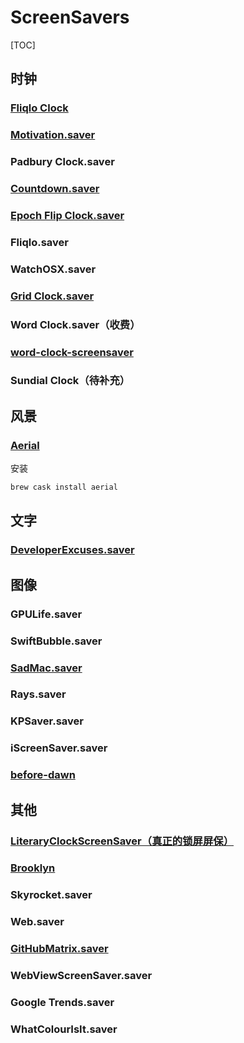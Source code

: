 # ScreenSavers

[TOC]

## 时钟

### [Fliqlo Clock](https://fliqlo.com/#about-screensaver)

### [Motivation.saver](https://github.com/soffes/Motivation)


### Padbury Clock.saver

### [Countdown.saver](https://github.com/soffes/Countdown)


### [Epoch Flip Clock.saver](https://github.com/chrstphrknwtn/epoch-flip-clock-screensaver)


### Fliqlo.saver

### WatchOSX.saver

### [Grid Clock.saver](https://github.com/chrstphrknwtn/grid-clock-screensaver)
  

### Word Clock.saver（收费） 

### [word-clock-screensaver](https://github.com/chrstphrknwtn/word-clock-screensaver)


### Sundial Clock（待补充）



## 风景

### [ Aerial ](https://github.com/JohnCoates/Aerial)

安装

```bash
brew cask install aerial
```



## 文字

### [DeveloperExcuses.saver](https://github.com/kimar/DeveloperExcuses)



## 图像

### GPULife.saver

### SwiftBubble.saver

### [SadMac.saver](https://github.com/st3fan/SadMacScreenSaver)


### Rays.saver

### KPSaver.saver

### iScreenSaver.saver

### [before-dawn](https://github.com/muffinista/before-dawn/releases)


## 其他

### [LiteraryClockScreenSaver（真正的锁屏屏保）](https://github.com/mmattozzi/LiteraryClockScreenSaver)



### [Brooklyn](https://github.com/pedrommcarrasco/Brooklyn)
   

### Skyrocket.saver        

### Web.saver

### [GitHubMatrix.saver](https://github.com/winterbe/github-matrix-screensaver)
            

### WebViewScreenSaver.saver

### Google Trends.saver            

### WhatColourIsIt.saver 



